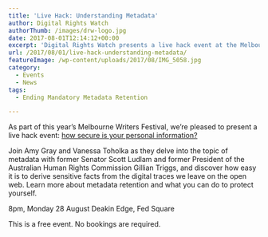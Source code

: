 ```yaml
---
title: 'Live Hack: Understanding Metadata'
author: Digital Rights Watch
authorThumb: /images/drw-logo.jpg
date: 2017-08-01T12:14:12+00:00
excerpt: 'Digital Rights Watch presents a live hack event at the Melbourne Writers Festival: how secure is your personal information? With special guest speakers Scott Ludlam and Gillian Triggs.'
url: /2017/08/01/live-hack-understanding-metadata/
featureImage: /wp-content/uploads/2017/08/IMG_5058.jpg
category:
  - Events
  - News
tags:
  - Ending Mandatory Metadata Retention

---
```

As part of this year&#8217;s Melbourne Writers Festival, we&#8217;re pleased to present a live hack event: [how secure is your personal information?][1]

Join Amy Gray and Vanessa Toholka as they delve into the topic of metadata with former Senator Scott Ludlam and former President of the Australian Human Rights Commission Gillian Triggs, and discover how easy it is to derive sensitive facts from the digital traces we leave on the open web. Learn more about metadata retention and what you can do to protect yourself.

8pm, Monday 28 August
Deakin Edge, Fed Square

This is a free event. No bookings are required.

 [1]: http://mwf.com.au/session/live-hack-understanding-metadata/
